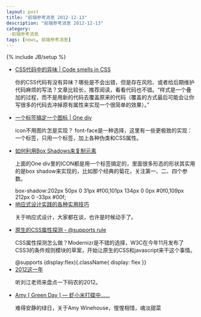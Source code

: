 ```yaml
---
layout: post
title: "前端参考消息 2012-12-13"
description: "前端参考消息 2012-12-13"
category:
 -前端参考消息
tags: [news, 前端参考消息]
---
```

{% include JB/setup %}

<ul class="nlist">
	<li><a href="http://csswizardry.com/2012/11/code-smells-in-css/" target="_blank">CSS代码中的异味 | Code smells in CSS</a>
		<p>你的CSS代码有没有异味？哪些是不会出错，但是存在风险、或者给后期维护代码麻烦的写法？文章比较长，推荐阅读，看看代码也不错。“样式是一个叠加的过程，而不是用新的代码去覆盖原来的代码（覆盖的方式最后可能会让你写很多的代码去冲掉原有属性来实现一个很简单的效果）。”</p>
	</li>
	<li><a href="http://one-div.com/" target="_blank">一个标签搞定一个图标 | One div</a>
		<p>icon不用图片怎是实现？ font-face是一种选择，这里有一些更极致的实现：一个标签，只用一个标签，加上各种伪类和CSS属性。</p>
	</li>
	<li><a href="http://www.sitepoint.com/css3-box-shadow-elements/" target="_blank">如何利用Box Shadows来复制元素 </a>
		<p>上面的One div里的ICON都是用一个标签搞定的，里面很多形态的形状其实用的是box shadow来实现的，比如那个经典的菊花，关注第一、二、四个参数。</p>
		<span class="code">box-shadow:202px 50px 0 31px #f00,101px 134px 0 0px #0f0,109px 212px 0 -33px #00f;</span>
	</li>
	<li><a href="http://www.slideshare.net/vitalyfriedman/responsive-web-design-clever-tips-and-techniques" target="_blank">响应式设计实践的各种实用技巧</a>
		<p>关于响应式设计，大家都在谈，也许是时候动手了。</p>
	</li>
	<li><a href="http://dev.opera.com/articles/view/native-css-feature-detection-via-the-supports-rule/" target="_blank">原生的CSS属性探测 - @supports rule</a>
		<p>CSS属性探测怎么做？Modernizr是不错的选择，W3C在今年11月发布了CSS3的条件规则模块的草案，开始让原生的CSS和javascript来干这个事情。</p>
		<span class="code">@supports (display:flex){.className{ display: flex }}</span>
	</li>
	<li><a href="http://www.programmer.com.cn/14191/" target="_blank">2012这一年</a>
		<p>听刘江老师来盘点一下码农的2012。</p>
	</li>
	<li><a href="http://www.xiami.com/song/play?ids=/song/playlist/id/1771366920/object_name/default/object_id/0" target="_blank">Amy [ Green Day ] — 虾小米打碟中……</a>
		<p>难得安静的绿日，关于Amy Winehouse，惺惺相惜，魂淡甜菜</p>
	</li>
</ul>